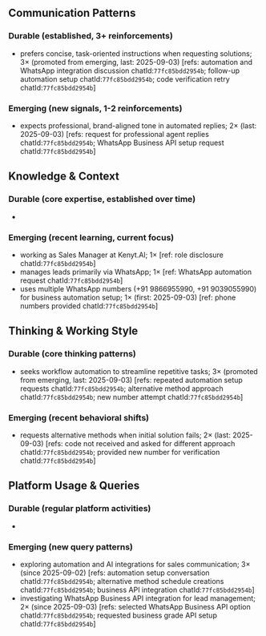 ## Communication Patterns
### Durable (established, 3+ reinforcements)
- prefers concise, task-oriented instructions when requesting solutions; 3× (promoted from emerging, last: 2025-09-03) [refs: automation and WhatsApp integration discussion chatId:`77fc85bdd2954b`; follow-up automation setup chatId:`77fc85bdd2954b`; code verification retry chatId:`77fc85bdd2954b`]

### Emerging (new signals, 1-2 reinforcements)
- expects professional, brand-aligned tone in automated replies; 2× (last: 2025-09-03) [refs: request for professional agent replies chatId:`77fc85bdd2954b`; WhatsApp Business API setup request chatId:`77fc85bdd2954b`]

## Knowledge & Context
### Durable (core expertise, established over time)
- 

### Emerging (recent learning, current focus)
- working as Sales Manager at Kenyt.AI; 1× [ref: role disclosure chatId:`77fc85bdd2954b`]
- manages leads primarily via WhatsApp; 1× [ref: WhatsApp automation request chatId:`77fc85bdd2954b`]
- uses multiple WhatsApp numbers (+91 9866955990, +91 9039055990) for business automation setup; 1× (first: 2025-09-03) [ref: phone numbers provided chatId:`77fc85bdd2954b`]

## Thinking & Working Style
### Durable (core thinking patterns)
- seeks workflow automation to streamline repetitive tasks; 3× (promoted from emerging, last: 2025-09-03) [refs: repeated automation setup requests chatId:`77fc85bdd2954b`; alternative method approach chatId:`77fc85bdd2954b`; new number attempt chatId:`77fc85bdd2954b`]

### Emerging (recent behavioral shifts)
- requests alternative methods when initial solution fails; 2× (last: 2025-09-03) [refs: code not received and asked for different approach chatId:`77fc85bdd2954b`; provided new number for verification chatId:`77fc85bdd2954b`]

## Platform Usage & Queries
### Durable (regular platform activities)
- 

### Emerging (new query patterns)
- exploring automation and AI integrations for sales communication; 3× (since 2025-09-02) [refs: automation setup conversation chatId:`77fc85bdd2954b`; alternative method schedule creations chatId:`77fc85bdd2954b`; business API integration chatId:`77fc85bdd2954b`]
- investigating WhatsApp Business API integration for lead management; 2× (since 2025-09-03) [refs: selected WhatsApp Business API option chatId:`77fc85bdd2954b`; requested business grade API setup chatId:`77fc85bdd2954b`]